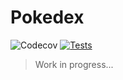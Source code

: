 # Pokedex

![Codecov](https://img.shields.io/codecov/c/gh/jackmiller2708/playground?token=E924DW7VTG&label=Test%20Coverage) [![Tests](https://github.com/jackmiller2708/playground/actions/workflows/tests.action.yml/badge.svg?branch=main)](https://github.com/jackmiller2708/playground/actions/workflows/tests.action.yml)

> Work in progress...